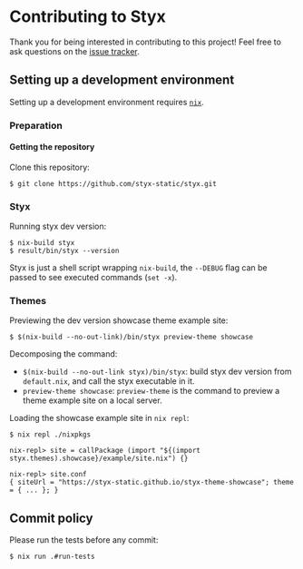 # Contributing to Styx

Thank you for being interested in contributing to this project!
Feel free to ask questions on the [issue tracker](https://github.com/styx-static/styx/issues).

## Setting up a development environment

Setting up a development environment requires [`nix`](https://nixos.org/nix/).

### Preparation

#### Getting the repository

Clone this repository:

```
$ git clone https://github.com/styx-static/styx.git
```

### Styx

Running styx dev version:

```
$ nix-build styx
$ result/bin/styx --version
```

Styx is just a shell script wrapping `nix-build`, the `--DEBUG` flag can be passed to see executed commands (`set -x`).

### Themes

Previewing the dev version showcase theme example site:

```
$ $(nix-build --no-out-link)/bin/styx preview-theme showcase
```

Decomposing the command:

- `$(nix-build --no-out-link styx)/bin/styx`: build styx dev version from `default.nix`, and call the styx executable in it.
- `preview-theme showcase`: `preview-theme` is the command to preview a theme example site on a local server.

Loading the showcase example site in `nix repl`:

```
$ nix repl ./nixpkgs

nix-repl> site = callPackage (import "${(import styx.themes).showcase}/example/site.nix") {}

nix-repl> site.conf
{ siteUrl = "https://styx-static.github.io/styx-theme-showcase"; theme = { ... }; }
```

## Commit policy

Please run the tests before any commit:

```
$ nix run .#run-tests
```
